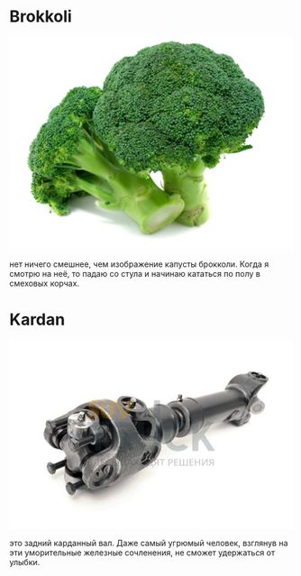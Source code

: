
# Brokkoli

![Брокколи](brokkoli.jpg)

нет ничего смешнее, чем изображение капусты брокколи. Когда я смотрю на неё, то падаю со стула и начинаю кататься по полу в смеховых корчах.

# Kardan

![Карданный вал](kardan.jpg)

это задний карданный вал. Даже самый угрюмый человек, взглянув на эти уморительные железные сочленения, не сможет удержаться от улыбки.